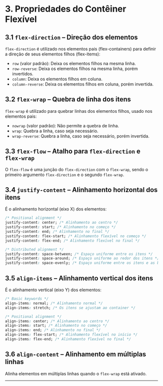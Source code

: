 # **3. Propriedades do Contêiner Flexível**

## **3.1 `flex-direction` – Direção dos elementos**
`flex-direction` é utilizado nos elementos pais (flex-containers) para definir a direção de seus elementos filhos (flex-items):

- `row` (valor padrão): Deixa os elementos filhos na mesma linha.
- `row-reverse`: Deixa os elementos filhos na mesma linha, porém invertidos.
- `column`: Deixa os elementos filhos em coluna.
- `column-reverse`: Deixa os elementos filhos em coluna, porém invertida.

## **3.2 `flex-wrap` – Quebra de linha dos itens**
`flex-wrap` é utilizado para quebrar linhas dos elementos filhos, usado nos elementos pais:

- `nowrap` (valor padrão): Não permite a quebra de linha.
- `wrap`: Quebra a linha, caso seja necessário.
- `wrap-reverse`: Quebra a linha, caso seja necessário, porém invertida.

## **3.3 `flex-flow` – Atalho para `flex-direction` e `flex-wrap`**
O `flex-flow` é uma junção do `flex-direction` com o `flex-wrap`, sendo o primeiro argumento `flex-direction` e o segundo `flex-wrap`.

## **3.4 `justify-content` – Alinhamento horizontal dos itens**
É o alinhamento horizontal (eixo X) dos elementos:

```css
/* Positional alignment */
justify-content: center; /* Alinhamento ao centro */
justify-content: start; /* Alinhamento no começo */
justify-content: end; /* Alinhamento no final */
justify-content: flex-start; /* Alinhamento flexível no começo */
justify-content: flex-end; /* Alinhamento flexível no final */

/* Distributed alignment */
justify-content: space-between; /* Espaço uniforme entre os itens */
justify-content: space-around; /* Espaço uniforme ao redor dos itens */
justify-content: space-evenly; /* Espaço uniforme entre os itens e as bordas */
```

## **3.5 `align-items` – Alinhamento vertical dos itens**
É o alinhamento vertical (eixo Y) dos elementos:

```css
/* Basic keywords */
align-items: normal; /* Alinhamento normal */
align-items: stretch; /* Os itens se ajustam ao container */

/* Positional alignment */
align-items: center; /* Alinhamento ao centro */
align-items: start; /* Alinhamento no começo */
align-items: end; /* Alinhamento no final */
align-items: flex-start; /* Alinhamento flexível no início */
align-items: flex-end; /* Alinhamento flexível no final */
```

## **3.6 `align-content` – Alinhamento em múltiplas linhas**
Alinha elementos em múltiplas linhas quando o `flex-wrap` está ativado.

---